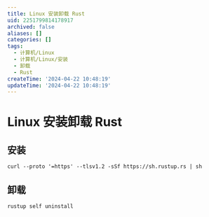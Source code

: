 ```yaml
---
title: Linux 安装卸载 Rust
uid: 2251799814178917
archived: false
aliases: []
categories: []
tags:
  - 计算机/Linux
  - 计算机/Linux/安装
  - 卸载
  - Rust
createTime: '2024-04-22 10:48:19'
updateTime: '2024-04-22 10:48:19'
---
```


# Linux 安装卸载 Rust

## 安装

```shell
curl --proto '=https' --tlsv1.2 -sSf https://sh.rustup.rs | sh
```

## 卸载

```shell
rustup self uninstall
```
